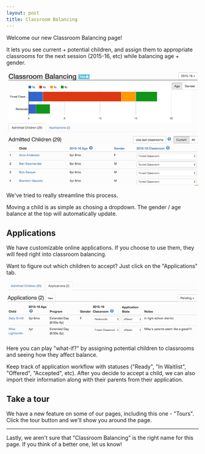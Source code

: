 ```yaml
---
layout: post
title: Classroom Balancing
---
```


Welcome our new Classroom Balancing page! 

It lets you see current + potential children, and assign them to appropriate classrooms for the next session (2015-16, etc) while balancing age + gender.

<img src="/img/screen-shots/classroom-balancing-1.png" style="max-width:100%;"/>

We've tried to really streamline this process. 

Moving a child is as simple as chosing a dropdown. The gender / age balance at the top will automatically update.

## Applications

We have customizable online applications. If you choose to use them, they will feed right into classroom balancing.

Want to figure out which children to accept? Just click on the "Applications" tab.

<img src="/img/screen-shots/classroom-balancing-2.png" style="max-width:100%;"/>

Here you can play "what-if?" by assigning potential children to classrooms and seeing how they affect balance.

Keep track of application workflow with statuses ("Ready", "In Waitlist", "Offered", "Accepted", etc). After you decide to accept a child, we can also import their information along with their parents from their application. 

## Take a tour

We have a new feature on some of our pages, including this one - "Tours". Click the tour button and we'll show you around the page.

----

Lastly, we aren't sure that "Classroom Balancing" is the right name for this page. If you think of a better one, let us know!